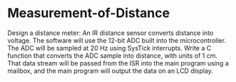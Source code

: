 # Measurement-of-Distance
Design a distance meter: An IR distance sensor converts distance into 
voltage. The software will use the 12-bit ADC built into the microcontroller. The ADC will be 
sampled at 20 Hz using SysTick interrupts. Write a C function that converts the ADC 
sample into distance, with units of 1 cm. That data stream will be passed from the ISR into 
the main program using a mailbox, and the main program will output the data on an LCD 
display.
